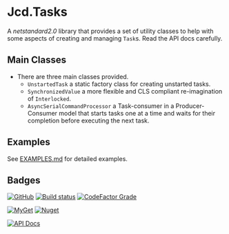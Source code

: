 # Jcd.Tasks

A *netstandard2.0* library that provides a set of utility classes to help with some aspects of creating and managing `Task`s.
Read the API docs carefully.

## Main Classes
* There are three main classes provided. 
  * `UnstartedTask` a static factory class for creating unstarted tasks.
  * `SynchronizedValue` a more flexible and CLS compliant re-imagination of `Interlocked`.
  * `AsyncSerialCommandProcessor` a Task-consumer in a Producer-Consumer model that starts tasks one at a time and waits 
    for their completion before executing the next task.

## Examples
See [EXAMPLES.md](./EXAMPLES.md) for detailed examples. 

## Badges
[![GitHub](https://img.shields.io/github/license/jason-c-daniels/Jcd.Tasks)](https://github.com/jason-c-daniels/Jcd.Tasks/blob/main/LICENSE)
[![Build status](https://ci.appveyor.com/api/projects/status/sbmfvmr1jmcf1pic?svg=true)](https://ci.appveyor.com/project/jason-c-daniels/TODO_YOUR_PROJECT_SLUG_HERE)
[![CodeFactor Grade](https://img.shields.io/codefactor/grade/github/jason-c-daniels/Jcd.Tasks)](https://www.codefactor.io/repository/github/jason-c-daniels/Jcd.Tasks)

[![MyGet](https://img.shields.io/myget/jason-c-daniels/v/Jcd.Tasks?logo=nuget)](https://www.myget.org/feed/jason-c-daniels/package/nuget/Jcd.Tasks)
[![Nuget](https://img.shields.io/nuget/v/Jcd.Tasks?logo=nuget)](https://www.nuget.org/packages/Jcd.Tasks)

[![API Docs](https://img.shields.io/badge/Read-The%20API%20Documentation-blue?style=for-the-badge)](https://github.com/jason-c-daniels/Jcd.Tasks/blob/main/docs/Jcd.Tasks.md)